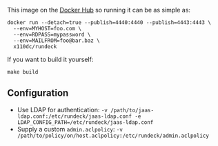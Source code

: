 This image on the [Docker Hub](https://registry.hub.docker.com/u/x110dc/rundeck/) so running it can be as
simple as:
```
docker run --detach=true --publish=4440:4440 --publish=4443:4443 \
  --env=MYHOST=foo.com \
  --env=RDPASS=mypassword \
  --env=MAILFROM=foo@bar.baz \
  x110dc/rundeck
```

If you want to build it yourself:
```
make build
```


## Configuration

* Use LDAP for authentication: `-v /path/to/jaas-ldap.conf:/etc/rundeck/jaas-ldap.conf -e LDAP_CONFIG_PATH=/etc/rundeck/jaas-ldap.conf`
* Supply a custom `admin.aclpolicy`: `-v /path/to/policy/on/host.aclpolicy:/etc/rundeck/admin.aclpolicy`
